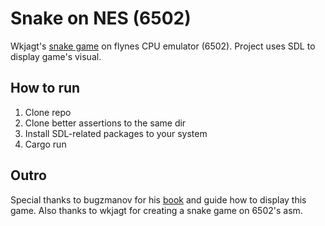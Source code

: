 # Snake on NES (6502)

Wkjagt's [snake game](https://gist.github.com/wkjagt/9043907) on flynes CPU emulator (6502). Project uses SDL to display game's visual.

## How to run
1. Clone repo
2. Clone better assertions to the same dir
3. Install SDL-related packages to your system
4. Cargo run

## Outro
Special thanks to bugzmanov for his [book](https://github.com/bugzmanov/nes_ebook) and guide how to display this game. Also thanks to wkjagt for creating a snake game on 6502's asm.
